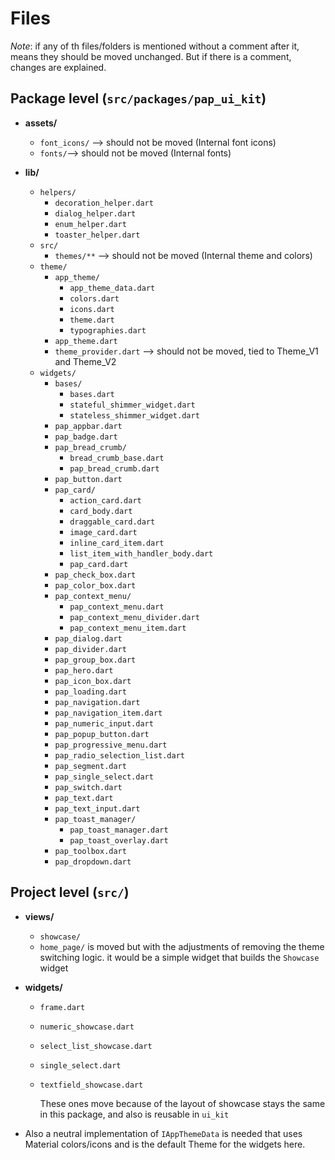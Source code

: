 # Files

*Note*: if any of th files/folders is mentioned without a comment after it, means they should be moved unchanged. But if there is a comment, changes are explained.

## Package level (`src/packages/pap_ui_kit`)
- **assets/**
  - `font_icons/` --> should not be moved (Internal font icons)
  - `fonts/`--> should not be moved (Internal fonts)

- **lib/**
  - `helpers/`
    - `decoration_helper.dart`
    - `dialog_helper.dart`
    - `enum_helper.dart`
    - `toaster_helper.dart`
  - `src/`
    - `themes/**` --> should not be moved (Internal theme and colors)
  - `theme/`
    - `app_theme/`
      - `app_theme_data.dart`
      - `colors.dart`
      - `icons.dart`
      - `theme.dart`
      - `typographies.dart`
    - `app_theme.dart`
    - `theme_provider.dart` --> should not be moved, tied to Theme_V1 and Theme_V2
  - `widgets/`
    - `bases/`
      - `bases.dart`
      - `stateful_shimmer_widget.dart`
      - `stateless_shimmer_widget.dart`
    - `pap_appbar.dart`
    - `pap_badge.dart`
    - `pap_bread_crumb/`
      - `bread_crumb_base.dart`
      - `pap_bread_crumb.dart`
    - `pap_button.dart`
    - `pap_card/`
      - `action_card.dart`
      - `card_body.dart`
      - `draggable_card.dart`
      - `image_card.dart`
      - `inline_card_item.dart`
      - `list_item_with_handler_body.dart`
      - `pap_card.dart`
    - `pap_check_box.dart`
    - `pap_color_box.dart`
    - `pap_context_menu/`
      - `pap_context_menu.dart`
      - `pap_context_menu_divider.dart`
      - `pap_context_menu_item.dart`
    - `pap_dialog.dart`
    - `pap_divider.dart`
    - `pap_group_box.dart`
    - `pap_hero.dart`
    - `pap_icon_box.dart`
    - `pap_loading.dart`
    - `pap_navigation.dart`
    - `pap_navigation_item.dart`
    - `pap_numeric_input.dart`
    - `pap_popup_button.dart`
    - `pap_progressive_menu.dart`
    - `pap_radio_selection_list.dart`
    - `pap_segment.dart`
    - `pap_single_select.dart`
    - `pap_switch.dart`
    - `pap_text.dart`
    - `pap_text_input.dart`
    - `pap_toast_manager/`
      - `pap_toast_manager.dart`
      - `pap_toast_overlay.dart`
    - `pap_toolbox.dart`
    - `pap_dropdown.dart`

## Project level (`src/`)
- **views/**
  - `showcase/`
  - `home_page/`
    is moved but with the adjustments of removing the theme switching logic. it would be a simple widget that builds the `Showcase` widget
    
- **widgets/**
  - `frame.dart`
  - `numeric_showcase.dart`
  - `select_list_showcase.dart`
  - `single_select.dart`
  - `textfield_showcase.dart`

    These ones move because of the layout of showcase stays the same in this package, and also is reusable in `ui_kit` 

- Also a neutral implementation of `IAppThemeData` is needed that uses Material colors/icons and is the default Theme for the widgets here.